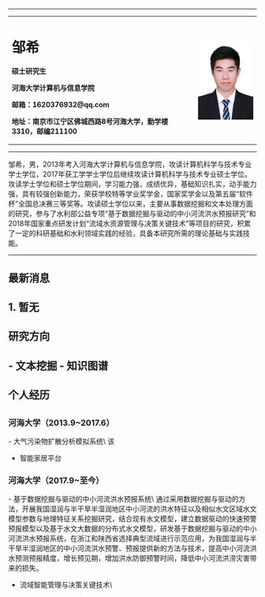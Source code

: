---
<table border="0">
  <tr>
    <td>
      <h1>邹希</h1>
      <p><b>硕士研究生</b>
      <p><b>河海大学计算机与信息学院</b>
      <p><b>邮箱：1620376932@qq.com</b>
      <p><b>地址：南京市江宁区佛城西路8号河海大学，勤学楼3310，邮编211100</b>
    </td>
    <td width="25%">
      <img src="/zhengjianzhao.jpg" width="100%" height="20%">
    </td>
  </tr>
</table>

<hr>

邹希，男，2013年考入河海大学计算机与信息学院，攻读计算机科学与技术专业学士学位，2017年获工学学士学位后继续攻读计算机科学与技术专业硕士学位。攻读学士学位和硕士学位期间，学习能力强，成绩优异，基础知识扎实，动手能力强，具有较强创新能力，荣获学校特等学业奖学金，国家奖学金以及第五届“软件杯”全国总决赛三等奖等。攻读硕士学位以来，主要从事数据挖掘和文本处理方面的研究，参与了水利部公益专项“基于数据挖掘与驱动的中小河流洪水预报研究”和2018年国家重点研发计划“流域水资源管理与决策关键技术”等项目的研究，积累了一定的科研基础和水利领域实践的经验，具备本研究所需的理论基础与实践技能。

<hr>

<h2>最新消息<h2>
1. 暂无

<h2>研究方向<h2>
- 文本挖掘
- 知识图谱

<h2>个人经历<h2>
<h3>河海大学（2013.9~2017.6）</h3>
- 大气污染物扩散分析模拟系统\
该

- 智能家居平台

<h3>河海大学（2017.9~至今）</h3>
- 基于数据挖掘与驱动的中小河流洪水预报系统\
通过采用数据挖掘与驱动的方法，开展我国湿润与半干旱半湿润地区中小河流的洪水特征以及相似水文区域水文模型参数与地理特征关系挖掘研究，结合现有水文模型，建立数据驱动的快速预警预报模型以及基于水文大数据的分布式水文模型，研发基于数据挖掘与驱动的中小河流洪水预报系统，在浙江和陕西省选择典型流域进行示范应用，为我国湿润与半干旱半湿润地区的中小河流洪水预警、预报提供新的方法与技术，提高中小河流洪水预测预报精度，增长预见期，增加洪水防御预警时间，降低中小河流洪涝灾害带来的损失。

- 流域智能管理与决策关键技术\
